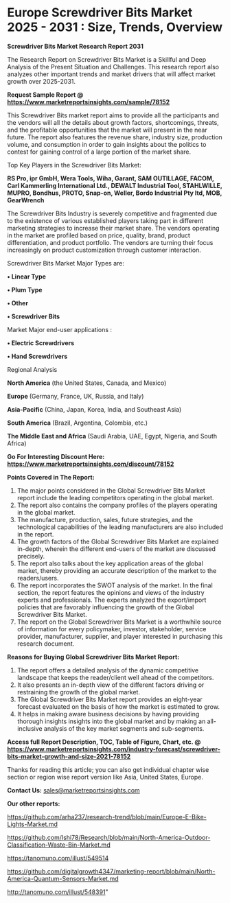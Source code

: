 # Europe Screwdriver Bits Market 2025 - 2031 : Size, Trends, Overview

<strong>Screwdriver Bits Market Research Report 2031</strong>

The Research Report on Screwdriver Bits Market is a Skillful and Deep Analysis of the Present Situation and Challenges. This research report also analyzes other important trends and market drivers that will affect market growth over 2025-2031.

<strong>Request Sample Report @ <a href=https://www.marketreportsinsights.com/sample/78152>https://www.marketreportsinsights.com/sample/78152</a></strong>

This Screwdriver Bits market report aims to provide all the participants and the vendors will all the details about growth factors, shortcomings, threats, and the profitable opportunities that the market will present in the near future. The report also features the revenue share, industry size, production volume, and consumption in order to gain insights about the politics to contest for gaining control of a large portion of the market share.

Top Key Players in the Screwdriver Bits Market:

<strong>RS Pro, ipr GmbH, Wera Tools, Wiha, Garant, SAM OUTILLAGE, FACOM, Carl Kammerling International Ltd., DEWALT Industrial Tool, STAHLWILLE, MUPRO, Bondhus, PROTO, Snap-on, Weller, Bordo Industrial Pty ltd, MOB, GearWrench</strong>

The Screwdriver Bits Industry is severely competitive and fragmented due to the existence of various established players taking part in different marketing strategies to increase their market share. The vendors operating in the market are profiled based on price, quality, brand, product differentiation, and product portfolio. The vendors are turning their focus increasingly on product customization through customer interaction.

Screwdriver Bits Market Major Types are:

<strong>• Linear Type

• Plum Type

• Other

• Screwdriver Bits</strong>

Market Major end-user applications :

<strong>• Electric Screwdrivers

• Hand Screwdrivers</strong>

Regional Analysis

</u><strong><b>North America</b></strong> (the United States, Canada, and Mexico)

<strong><b>Europe </b></strong>(Germany, France, UK, Russia, and Italy)

<strong><b>Asia-Pacific</b></strong> (China, Japan, Korea, India, and Southeast Asia)

<strong><b>South America</b></strong> (Brazil, Argentina, Colombia, etc.)

<strong><b>The Middle East and Africa</b></strong> (Saudi Arabia, UAE, Egypt, Nigeria, and South Africa)

<strong>Go For Interesting Discount Here: <a href=https://www.marketreportsinsights.com/discount/78152>https://www.marketreportsinsights.com/discount/78152</a></strong>

<strong>Points Covered in The Report:</strong>
<ol>
  <li>The major points considered in the Global Screwdriver Bits Market report include the leading competitors operating in the global market.</li>
  <li>The report also contains the company profiles of the players operating in the global market.</li>
  <li>The manufacture, production, sales, future strategies, and the technological capabilities of the leading manufacturers are also included in the report.</li>
  <li>The growth factors of the Global Screwdriver Bits Market are explained in-depth, wherein the different end-users of the market are discussed precisely.</li>
  <li>The report also talks about the key application areas of the global market, thereby providing an accurate description of the market to the readers/users.</li>
  <li>The report incorporates the SWOT analysis of the market. In the final section, the report features the opinions and views of the industry experts and professionals. The experts analyzed the export/import policies that are favorably influencing the growth of the Global Screwdriver Bits Market.</li>
  <li>The report on the Global Screwdriver Bits Market is a worthwhile source of information for every policymaker, investor, stakeholder, service provider, manufacturer, supplier, and player interested in purchasing this research document.</li>
</ol>
<strong>Reasons for Buying Global Screwdriver Bits Market Report:</strong>

<ol>
  <li>The report offers a detailed analysis of the dynamic competitive landscape that keeps the reader/client well ahead of the competitors.</li>
  <li>It also presents an in-depth view of the different factors driving or restraining the growth of the global market.</li>
  <li>The Global Screwdriver Bits Market report provides an eight-year forecast evaluated on the basis of how the market is estimated to grow.</li>
  <li>It helps in making aware business decisions by having providing thorough insights insights into the global market and by making an all-inclusive analysis of the key market segments and sub-segments.</li>
</ol>
<strong>Access full Report Description, TOC, Table of Figure, Chart, etc. @ <a href=https://www.marketreportsinsights.com/industry-forecast/screwdriver-bits-market-growth-and-size-2021-78152>https://www.marketreportsinsights.com/industry-forecast/screwdriver-bits-market-growth-and-size-2021-78152</a></strong>


Thanks for reading this article; you can also get individual chapter wise section or region wise report version like Asia, United States, Europe.

<strong>Contact Us:</strong>
sales@marketreportsinsights.com

<strong>Our other reports:</strong>

<a href=https://github.com/arha237/research-trend/blob/main/Europe-E-Bike-Lights-Market.md>https://github.com/arha237/research-trend/blob/main/Europe-E-Bike-Lights-Market.md</a>

<a href=https://github.com/Ishi78/Research/blob/main/North-America-Outdoor-Classification-Waste-Bin-Market.md>https://github.com/Ishi78/Research/blob/main/North-America-Outdoor-Classification-Waste-Bin-Market.md</a>

<a href=https://tanomuno.com/illust/549514>https://tanomuno.com/illust/549514</a>

<a href=https://github.com/digitalgrowth4347/marketing-report/blob/main/North-America-Quantum-Sensors-Market.md>https://github.com/digitalgrowth4347/marketing-report/blob/main/North-America-Quantum-Sensors-Market.md</a>

<a href=http://tanomuno.com/illust/548391>http://tanomuno.com/illust/548391</a>"

